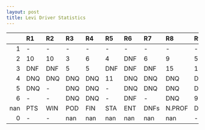 ```yaml
---
layout: post 
title: Levi Driver Statistics
--- 
```


|     | R1   | R2   | R3   | R4   | R5   | R6   | R7   | R8     | R9   | R10   | R11   | R12   | Points   | Pos   |
|----:|:-----|:-----|:-----|:-----|:-----|:-----|:-----|:-------|:-----|:------|:------|:------|:---------|:------|
|   1 | -    | -    | -    | -    | -    | -    | -    | -      | -    | -     | -     | -     | nan      | nan   |
|   2 | 10   | 10   | 3    | 6    | 4    | DNF  | 6    | 9      | 5    | 13    | DNQ   | DNF   | nan      | nan   |
|   3 | DNF  | DNF  | 5    | 5    | DNF  | DNF  | DNF  | 15     | 15   | DNF   | 15    | DNF   | 1.0      | 24.0  |
|   4 | DNQ  | DNQ  | DNQ  | DNQ  | 11   | DNQ  | DNQ  | DNQ    | DNQ  | DNQ   | DNQ   | -     | 0.0      | 36.0  |
|   5 | DNQ  | -    | DNQ  | DNQ  | -    | DNQ  | DNQ  | DNQ    | DNQ  | -     | DNQ   | -     | 0.0      | 44.0  |
|   6 | -    | -    | DNQ  | DNQ  | -    | DNF  | -    | DNQ    | 9    | -     | -     | -     | 17.0     | 19.0  |
| nan | PTS  | WIN  | POD  | FIN  | STA  | ENT  | DNFs | N.PROF | DNQ  | %FIN  | PPR   | BST   | CHA      | RNK   |
|   0 | -    | -    | nan  | nan  | nan  | nan  | nan  | nan    | -    | 10    | DNF   | DNF   | DNF      | DNQ   |